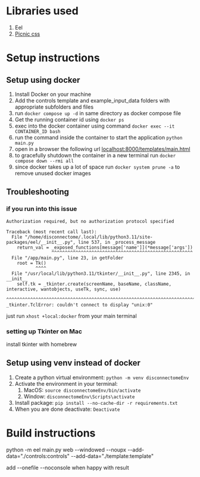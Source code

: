 # Libraries used

1. Eel
2. [Picnic css](https://picnicss.com/)

# Setup instructions

## Setup using docker

1. Install Docker on your machine
2. Add the controls template and example_input_data folders with appropriate subfolders and files
3. run `docker compose up -d` in same directory as docker compose file
4. Get the running container id using `docker ps`
5. exec into the docker container using command `docker exec --it CONTAINER_ID bash`
6. run the command inside the container to start the application `python main.py`
7. open in a browser the following url [localhost:8000/templates/main.html](localhost:8000/templates/main.html)
8. to gracefully shutdown the container in a new terminal run `docker compose down --rmi all`
9. since docker takes up a lot of space run `docker system prune -a` to remove unused docker images

## Troubleshooting

### if you run into this issue

```
Authorization required, but no authorization protocol specified

Traceback (most recent call last):
  File "/home/disconnectome/.local/lib/python3.11/site-packages/eel/__init__.py", line 537, in _process_message
    return_val = _exposed_functions[message['name']](*message['args'])
                 ^^^^^^^^^^^^^^^^^^^^^^^^^^^^^^^^^^^^^^^^^^^^^^^^^^^^^
  File "/app/main.py", line 23, in getFolder
    root = Tk()
           ^^^^
  File "/usr/local/lib/python3.11/tkinter/__init__.py", line 2345, in __init__
    self.tk = _tkinter.create(screenName, baseName, className, interactive, wantobjects, useTk, sync, use)
              ^^^^^^^^^^^^^^^^^^^^^^^^^^^^^^^^^^^^^^^^^^^^^^^^^^^^^^^^^^^^^^^^^^^^^^^^^^^^^^^^^^^^^^^^^^^^
_tkinter.TclError: couldn't connect to display "unix:0"
```

just run `xhost +local:docker` from your main terminal

### setting up Tkinter on Mac

install tkinter with homebrew

## Setup using venv instead of docker

1. Create a python virtual environment: `python -m venv disconnectomeEnv`
2. Activate the environment in your terminal:
   1. MacOS: `source disconnectomeEnv/bin/activate`
   2. Window: `disconnectomeEnv\Scripts\activate`
3. Install package: `pip install --no-cache-dir -r requirements.txt`
4. When you are done deactivate: `Deactivate`

# Build instructions

python -m eel main.py web --windowed --noupx --add-data="./controls:controls" --add-data="./template:template"

add --onefile --noconsole when happy with result

